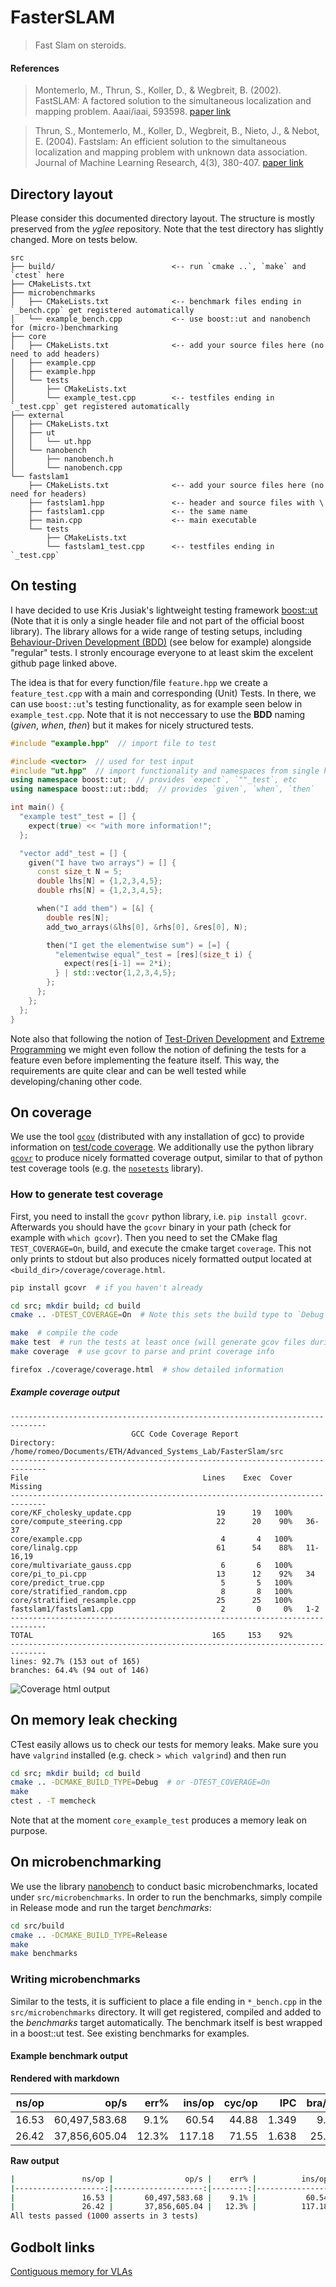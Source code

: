 # FasterSLAM
> Fast Slam on steroids.

#### References
> Montemerlo, M., Thrun, S., Koller, D., & Wegbreit, B. (2002). FastSLAM: A factored solution to the simultaneous localization and mapping problem. Aaai/iaai, 593598.
[paper link](https://www.aaai.org/Papers/AAAI/2002/AAAI02-089.pdf)

> Thrun, S., Montemerlo, M., Koller, D., Wegbreit, B., Nieto, J., & Nebot, E. (2004). Fastslam: An efficient solution to the simultaneous localization and mapping problem with unknown data association. Journal of Machine Learning Research, 4(3), 380-407.
[paper link](http://robots.stanford.edu/papers/Thrun03g.pdf)


## Directory layout
Please consider this documented directory layout.
The structure is mostly preserved from the _yglee_ repository.
Note that the test directory has slightly changed.
More on tests below.
```
src
├── build/                          <-- run `cmake ..`, `make` and `ctest` here
├── CMakeLists.txt
├── microbenchmarks
│   ├── CMakeLists.txt              <-- benchmark files ending in `_bench.cpp` get registered automatically
│   └── example_bench.cpp           <-- use boost::ut and nanobench for (micro-)benchmarking
├── core
│   ├── CMakeLists.txt              <-- add your source files here (no need to add headers)
│   ├── example.cpp
│   ├── example.hpp
│   └── tests
│       ├── CMakeLists.txt
│       └── example_test.cpp        <-- testfiles ending in `_test.cpp` get registered automatically
├── external
│   ├── CMakeLists.txt
│   ├── ut
│   │   └── ut.hpp
│   └── nanobench
│       ├── nanobench.h
│       └── nanobench.cpp
└── fastslam1
    ├── CMakeLists.txt              <-- add your source files here (no need for headers)
    ├── fastslam1.hpp               <-- header and source files with \
    ├── fastslam1.cpp               <-- the same name
    ├── main.cpp                    <-- main executable
    └── tests
        ├── CMakeLists.txt
        └── fastslam1_test.cpp      <-- testfiles ending in `_test.cpp`
```

## On testing
I have decided to use Kris Jusiak's lightweight testing framework [boost::ut](https://github.com/boost-experimental/ut) (Note that it is only a single header file and not part of the official boost library).
The library allows for a wide range of testing setups, including [Behaviour-Driven Development (BDD)](https://en.wikipedia.org/wiki/Behavior-driven_development) (see below for example) alongside "regular" tests.
I stronly encourage everyone to at least skim the excelent github page linked above.

The idea is that for every function/file `feature.hpp` we create a `feature_test.cpp` with a main and corresponding (Unit) Tests.
In there, we can use `boost::ut`'s testing functionality, as for example seen below in `example_test.cpp`.
Note that it is not neccessary to use the __BDD__ naming (_given_, _when_, _then_) but it makes for nicely structured tests.
```cpp
#include "example.hpp"  // import file to test

#include <vector>  // used for test input
#include "ut.hpp"  // import functionality and namespaces from single header file
using namespace boost::ut;  // provides `expect`, `""_test`, etc
using namespace boost::ut::bdd;  // provides `given`, `when`, `then`

int main() {
  "example test"_test = [] {
    expect(true) << "with more information!";
  };

  "vector add"_test = [] {
    given("I have two arrays") = [] {
      const size_t N = 5;
      double lhs[N] = {1,2,3,4,5};
      double rhs[N] = {1,2,3,4,5};

      when("I add them") = [&] {
        double res[N];
        add_two_arrays(&lhs[0], &rhs[0], &res[0], N);

        then("I get the elementwise sum") = [=] {
          "elementwise equal"_test = [res](size_t i) {
            expect(res[i-1] == 2*i);
          } | std::vector{1,2,3,4,5};
        };
      };
    };
  };
}
```

Note also that following the notion of [Test-Driven Development](https://en.wikipedia.org/wiki/Test-driven_development) and [Extreme Programming](https://en.wikipedia.org/wiki/Extreme_programming) we might even follow the notion of defining the tests for a feature even before implementing the feature itself.
This way, the requirements are quite clear and can be well tested while developing/chaning other code.


## On coverage
We use the tool [`gcov`](https://gcc.gnu.org/onlinedocs/gcc/Gcov.html) (distributed with any installation of gcc) to provide information on [test/code coverage](https://en.wikipedia.org/wiki/Code_coverage).
We additionally use the python library [`gcovr`](https://github.com/gcovr/gcovr) to produce nicely formatted coverage output, similar to that of python test coverage tools (e.g. the [`nosetests`](https://nose.readthedocs.io/en/latest/plugins/cover.html) library).

### How to generate test coverage
First, you need to install the `gcovr` python library, i.e. `pip install gcovr`.
Afterwards you should have the `gcovr` binary in your path (check for example with `which gcovr`).
Then you need to set the CMake flag `TEST_COVERAGE=On`, build, and execute the cmake target `coverage`.
This not only prints to stdout but also produces nicely formatted output located at `<build_dir>/coverage/coverage.html`.
```bash
pip install gcovr  # if you haven't already

cd src; mkdir build; cd build
cmake .. -DTEST_COVERAGE=On  # Note this sets the build type to `Debug`

make  # compile the code
make test  # run the tests at least once (will generate gcov files during run)
make coverage  # use gcovr to parse and print coverage info

firefox ./coverage/coverage.html  # show detailed information
```

##### Example coverage output
```
------------------------------------------------------------------------------
                           GCC Code Coverage Report
Directory: /home/romeo/Documents/ETH/Advanced_Systems_Lab/FasterSlam/src
------------------------------------------------------------------------------
File                                       Lines    Exec  Cover   Missing
------------------------------------------------------------------------------
core/KF_cholesky_update.cpp                   19      19   100%   
core/compute_steering.cpp                     22      20    90%   36-37
core/example.cpp                               4       4   100%   
core/linalg.cpp                               61      54    88%   11-16,19
core/multivariate_gauss.cpp                    6       6   100%   
core/pi_to_pi.cpp                             13      12    92%   34
core/predict_true.cpp                          5       5   100%   
core/stratified_random.cpp                     8       8   100%   
core/stratified_resample.cpp                  25      25   100%   
fastslam1/fastslam1.cpp                        2       0     0%   1-2
------------------------------------------------------------------------------
TOTAL                                        165     153    92%
------------------------------------------------------------------------------
lines: 92.7% (153 out of 165)
branches: 64.4% (94 out of 146)
```
![Coverage html output](doc/images/gcovr.png)


## On memory leak checking
CTest easily allows us to check our tests for memory leaks.
Make sure you have `valgrind` installed (e.g. check `> which valgrind`) and then
run
```sh
cd src; mkdir build; cd build
cmake .. -DCMAKE_BUILD_TYPE=Debug  # or -DTEST_COVERAGE=On
make
ctest . -T memcheck
```
Note that at the moment `core_example_test` produces a memory leak on purpose.


## On microbenchmarking
We use the library [nanobench](https://github.com/martinus/nanobench) to conduct basic microbenchmarks, located under `src/microbenchmarks`.
In order to run the benchmarks, simply compile in Release mode and run the target _benchmarks_:
```sh
cd src/build
cmake .. -DCMAKE_BUILD_TYPE=Release
make
make benchmarks
```

### Writing microbenchmarks
Similar to the tests, it is sufficient to place a file ending in `*_bench.cpp` in the `src/microbenchmarks` directory.
It will get registered, compiled and added to the _benchmarks_ target automatically.
The benchmark itself is best wrapped in a boost::ut test. See existing benchmarks for examples.

#### Example benchmark output
**Rendered with markdown**

|               ns/op |                op/s |    err% |          ins/op |          cyc/op |    IPC |         bra/op |   miss% |     total | benchmark
|--------------------:|--------------------:|--------:|----------------:|----------------:|-------:|---------------:|--------:|----------:|:----------
|               16.53 |       60,497,583.68 |    9.1% |           60.54 |           44.88 |  1.349 |           9.16 |    3.4% |      0.00 | `pi_to_pi`
|               26.42 |       37,856,605.04 |   12.3% |          117.18 |           71.55 |  1.638 |          25.82 |    3.8% |      0.00 | `pi_to_pi_fmod`

**Raw output**
```sh
|               ns/op |                op/s |    err% |          ins/op |          cyc/op |    IPC |         bra/op |   miss% |     total | benchmark
|--------------------:|--------------------:|--------:|----------------:|----------------:|-------:|---------------:|--------:|----------:|:----------
|               16.53 |       60,497,583.68 |    9.1% |           60.54 |           44.88 |  1.349 |           9.16 |    3.4% |      0.00 | `pi_to_pi`
|               26.42 |       37,856,605.04 |   12.3% |          117.18 |           71.55 |  1.638 |          25.82 |    3.8% |      0.00 | `pi_to_pi_fmod`
All tests passed (1000 asserts in 3 tests)
```


## Godbolt links
[Contiguous memory for VLAs](https://godbolt.org/z/-NaaF5)
